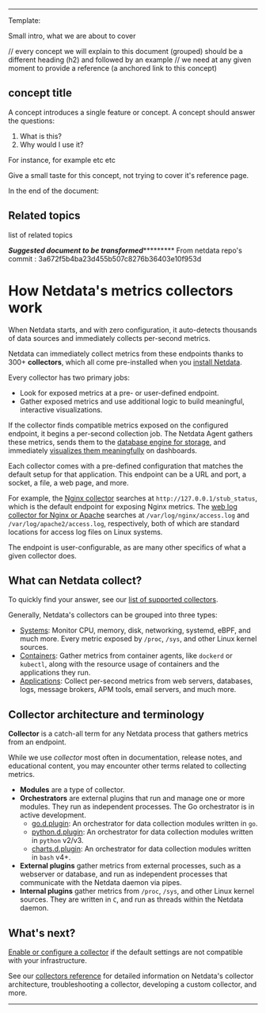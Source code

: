 <!--
title: "Metrics collection"
custom_edit_url: "https://github.com/netdata/netdata/blob/master/docs/concepts/netdata-agent/metrics-collection.md"
learn_status: "Published"
learn_topic_type: "Concepts"
learn_rel_path: "netdata-agent"
learn_docs_purpose: "Explain how metrics are collected [Existing plugins, Custom plugins (plugins.d protocol, for C, Go, Java, Node.js, Python, etc), Statsd]. Auto detection"
-->

**********************************************************************
Template:

Small intro, what we are about to cover

// every concept we will explain to this document (grouped) should be a different heading (h2) and followed by an example
// we need at any given moment to provide a reference (a anchored link to this concept)
## concept title

A concept introduces a single feature or concept. A concept should answer the questions:

1. What is this?
2. Why would I use it?

For instance, for example etc etc

Give a small taste for this concept, not trying to cover it's reference page. 

In the end of the document:

## Related topics

list of related topics

*****************Suggested document to be transformed**************************
From netdata repo's commit : 3a672f5b4ba23d455b507c8276b36403e10f953d<!--
title: "How Netdata's metrics collectors work"
description: "When Netdata starts, and with zero configuration, it auto-detects thousands of data sources and immediately collects per-second metrics."
custom_edit_url: https://github.com/netdata/netdata/edit/master/docs/collect/how-collectors-work.md
-->

# How Netdata's metrics collectors work

When Netdata starts, and with zero configuration, it auto-detects thousands of data sources and immediately collects
per-second metrics.

Netdata can immediately collect metrics from these endpoints thanks to 300+ **collectors**, which all come pre-installed
when you [install Netdata](/docs/get-started.mdx).

Every collector has two primary jobs:

-   Look for exposed metrics at a pre- or user-defined endpoint.
-   Gather exposed metrics and use additional logic to build meaningful, interactive visualizations.

If the collector finds compatible metrics exposed on the configured endpoint, it begins a per-second collection job. The
Netdata Agent gathers these metrics, sends them to the [database engine for
storage](/docs/store/change-metrics-storage.md), and immediately [visualizes them
meaningfully](/docs/visualize/interact-dashboards-charts.md) on dashboards.

Each collector comes with a pre-defined configuration that matches the default setup for that application. This endpoint
can be a URL and port, a socket, a file, a web page, and more.

For example, the [Nginx collector](https://learn.netdata.cloud/docs/agent/collectors/go.d.plugin/modules/nginx) searches
at `http://127.0.0.1/stub_status`, which is the default endpoint for exposing Nginx metrics. The [web log collector for
Nginx or Apache](https://learn.netdata.cloud/docs/agent/collectors/go.d.plugin/modules/weblog) searches at
`/var/log/nginx/access.log` and `/var/log/apache2/access.log`, respectively, both of which are standard locations for
access log files on Linux systems.

The endpoint is user-configurable, as are many other specifics of what a given collector does.

## What can Netdata collect?

To quickly find your answer, see our [list of supported collectors](/collectors/COLLECTORS.md).

Generally, Netdata's collectors can be grouped into three types:

-   [Systems](/docs/collect/system-metrics.md): Monitor CPU, memory, disk, networking, systemd, eBPF, and much more.
    Every metric exposed by `/proc`, `/sys`, and other Linux kernel sources.
-   [Containers](/docs/collect/container-metrics.md): Gather metrics from container agents, like `dockerd` or `kubectl`,
    along with the resource usage of containers and the applications they run.
-   [Applications](/docs/collect/application-metrics.md): Collect per-second metrics from web servers, databases, logs,
    message brokers, APM tools, email servers, and much more.

## Collector architecture and terminology

**Collector** is a catch-all term for any Netdata process that gathers metrics from an endpoint. 

While we use _collector_ most often in documentation, release notes, and educational content, you may encounter other
terms related to collecting metrics.

-   **Modules** are a type of collector.
-   **Orchestrators** are external plugins that run and manage one or more modules. They run as independent processes.
    The Go orchestrator is in active development.
    -   [go.d.plugin](https://learn.netdata.cloud/docs/agent/collectors/go.d.plugin/): An orchestrator for data
        collection modules written in `go`.
    -   [python.d.plugin](/collectors/python.d.plugin/README.md): An orchestrator for data collection modules written in
        `python` v2/v3.
    -   [charts.d.plugin](/collectors/charts.d.plugin/README.md): An orchestrator for data collection modules written in
        `bash` v4+.
-   **External plugins** gather metrics from external processes, such as a webserver or database, and run as independent
    processes that communicate with the Netdata daemon via pipes.
-   **Internal plugins** gather metrics from `/proc`, `/sys`, and other Linux kernel sources. They are written in `C`,
    and run as threads within the Netdata daemon.

## What's next?

[Enable or configure a collector](/docs/collect/enable-configure.md) if the default settings are not compatible with
your infrastructure.

See our [collectors reference](/collectors/REFERENCE.md) for detailed information on Netdata's collector architecture,
troubleshooting a collector, developing a custom collector, and more.


*******************************************************************************
